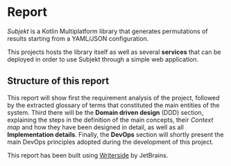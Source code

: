 # Report

*Subjekt* is a Kotlin Multiplatform library that generates permutations of results starting from a YAML/JSON
configuration.

This projects hosts the library itself as well as several **services** that can be deployed in order to use Subjekt
through a simple web application.

## Structure of this report

This report will show first the requirement analysis of the project, followed by the extracted glossary of terms that
constituted the main entities of the system. Third there will be the **Domain driven design** (DDD) section,
explaining the steps in the definition of the main concepts, their *Context map* and how they have been designed in
detail, as well as all **Implementation details**. Finally, the **DevOps** section will shortly present the main DevOps principles adopted during the development
of this project.

This report has been built using [Writerside](https://www.jetbrains.com/writerside/) by JetBrains.